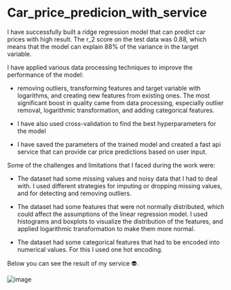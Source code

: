 # Car_price_predicion_with_service

I have successfully built a ridge regression model that can predict car prices with high result. The r_2 score on the test data was 0.88, which means that the model can explain 88% of the variance in the target variable. 

I have applied various data processing techniques to improve the performance of the model:

- removing outliers, transforming features and target variable with logarithms, and creating new features from existing ones. The most significant boost in quality came from data processing, especially outlier removal, logarithmic transformation, and adding categorical features.

- I have also used cross-validation to find the best hyperparameters for the model

- I have saved the parameters of the trained model and created a fast api service that can provide car price predictions based on user input.

Some of the challenges and limitations that I faced during the work were:

- The dataset had some missing values and noisy data that I had to deal with. I used different strategies for imputing or dropping missing values, and for detecting and removing outliers.

- The dataset had some features that were not normally distributed, which could affect the assumptions of the linear regression model. I used histograms and boxplots to visualize the distribution of the features, and applied logarithmic transformation to make them more normal.

- The dataset had some categorical features that had to be encoded into numerical values. For this I used one hot encoding.

Below you can see the result of my service 👽. 

![image](https://github.com/NickKar30/Car_price_predicion_with_service/assets/112766379/d641fac5-20fb-4c28-9a92-00bd92d6b2fd)
